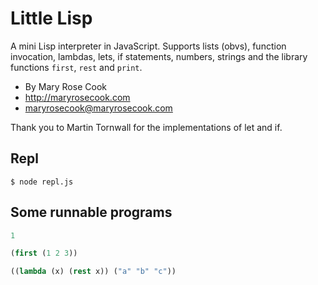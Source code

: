 # Little Lisp

A mini Lisp interpreter in JavaScript.  Supports lists (obvs), function invocation, lambdas, lets, if statements, numbers, strings and the library functions `first`, `rest` and `print`.

* By Mary Rose Cook
* http://maryrosecook.com
* maryrosecook@maryrosecook.com

Thank you to Martin Tornwall for the implementations of let and if.

## Repl

    $ node repl.js

## Some runnable programs

```lisp
1
```

```lisp
(first (1 2 3))
```

```lisp
((lambda (x) (rest x)) ("a" "b" "c"))
```
